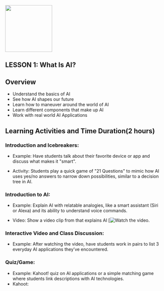 <img src="https://github.com/Hgp-GeniusLabs/Curriculum/blob/10734f2c827128dde773ea4f266d154d46977866/Org-Wide/Assets/hgp_logo_original.png" width="150"/>

## LESSON 1: What Is AI?

## Overview			
* Understand the basics of AI
* See how AI shapes our future
* Learn how to maneuver around the world of AI
* Learn different components that make up AI
* Work with real world AI Applications

## Learning Activities and Time Duration(2 hours) 

### Introduction and Icebreakers:

* Example: Have students talk about their favorite device or app and discuss what makes it "smart".

* Activity: Students play a quick game of "21 Questions" to mimic how AI uses yes/no answers to narrow down possibilities, similar to a decision tree in AI.

### Introduction to AI:

* Example: Explain AI with relatable analogies, like a smart assistant (Siri or Alexa) and its ability to understand voice commands.

* Video: Show a video clip from that explains AI [![Watch the video]([https://youtu.be/nTQUwghvy5Q](https://www.youtube.com/watch?v=a0_lo_GDcFw)).

### Interactive Video and Class Discussion:

* Example: After watching the video, have students work in pairs to list 3 everyday AI applications they’ve encountered.

### Quiz/Game:

* Example: Kahoot! quiz on AI applications or a simple matching game where students link descriptions with AI technologies.
* Kahoot: 

